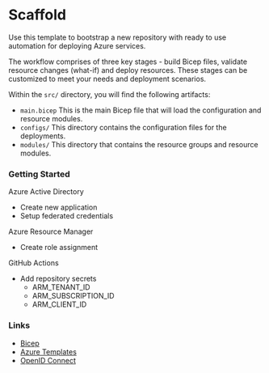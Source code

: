 # Scaffold

Use this template to bootstrap a new repository with ready to use automation for deploying Azure services.

The workflow comprises of three key stages - build Bicep files, validate resource changes (what-if) and deploy resources. These stages can be customized to meet your needs and deployment scenarios.

Within the `src/` directory, you will find the following artifacts:

- `main.bicep` This is the main Bicep file that will load the configuration and resource modules.
- `configs/` This directory contains the configuration files for the deployments.
- `modules/` This directory that contains the resource groups and resource modules.

### Getting Started

Azure Active Directory

- Create new application
- Setup federated credentials

Azure Resource Manager

- Create role assignment

GitHub Actions

- Add repository secrets
  - ARM_TENANT_ID
  - ARM_SUBSCRIPTION_ID
  - ARM_CLIENT_ID

### Links

- [Bicep](https://github.com/Azure/bicep)
- [Azure Templates](https://docs.microsoft.com/azure/templates)
- [OpenID Connect](https://docs.github.com/en/actions/deployment/security-hardening-your-deployments/configuring-openid-connect-in-azure)

